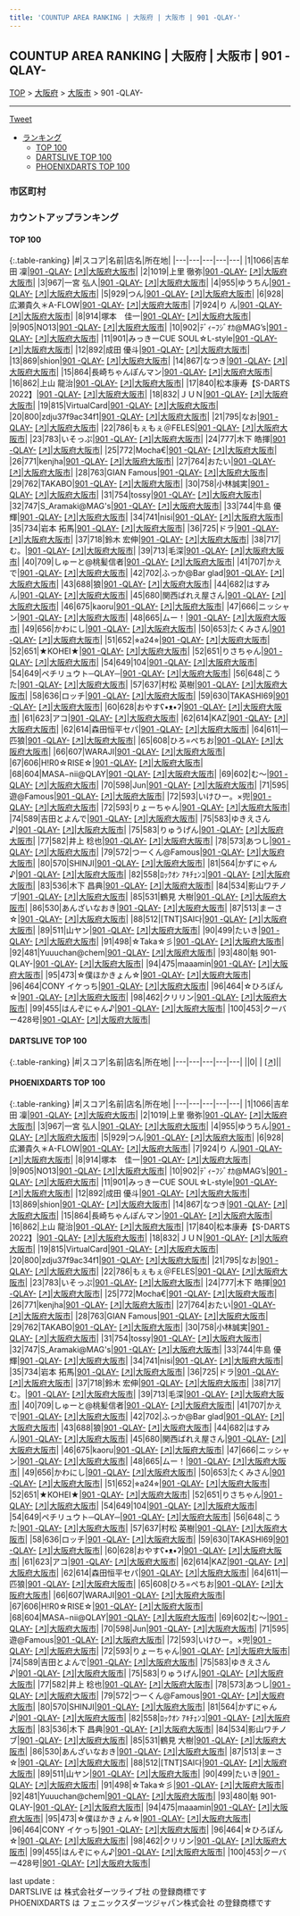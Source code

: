 ```yaml
---
title: 'COUNTUP AREA RANKING | 大阪府 | 大阪市 | 901 -QLAY-'
---
```

## COUNTUP AREA RANKING | 大阪府 | 大阪市 | 901 -QLAY-

[TOP](/darts/rank/) > [大阪府](/darts/rank/大阪府/) > [大阪市](/darts/rank/大阪府/大阪市/) > 901 -QLAY-

___

<a href="https://twitter.com/share?ref_src=twsrc%5Etfw" data-text="COUNTUP AREA RANKING | 大阪府大阪市901 -QLAY-" class="twitter-share-button" data-hashtags="DARTSLIVE,PHOENIXDARTS,darts,ダーツ" data-show-count="false">Tweet</a>

* [ランキング](#カウントアップランキング)
    * [TOP 100](#top-100)
    * [DARTSLIVE TOP 100](#dartslive-top-100)
    * [PHOENIXDARTS TOP 100](#phoenixdarts-top-100)

### 市区町村

<ul>

</ul>

### カウントアップランキング

#### TOP 100



{:.table-ranking}
|#|スコア|名前|店名|所在地|
|---|---|---|---|---|
|1|1066|<span class="rank-name-pd"><span class="pro-icon-pd"></span>吉牟田 凜</span>|<a href="/darts/rank/shops/86723.html">901 -QLAY-</a> <a href="https://vs.phoenixdarts.com/jp/shop/shopDetailInfo/s_86723?s_seq=86723">[↗]</a>|<a href="/darts/rank/大阪府/大阪市">大阪府大阪市</a>|
|2|1019|<span class="rank-name-pd"><span class="pro-icon-pd"></span>上里 徹弥</span>|<a href="/darts/rank/shops/86723.html">901 -QLAY-</a> <a href="https://vs.phoenixdarts.com/jp/shop/shopDetailInfo/s_86723?s_seq=86723">[↗]</a>|<a href="/darts/rank/大阪府/大阪市">大阪府大阪市</a>|
|3|967|<span class="rank-name-pd"><span class="pro-icon-pd"></span>一宮 弘人</span>|<a href="/darts/rank/shops/86723.html">901 -QLAY-</a> <a href="https://vs.phoenixdarts.com/jp/shop/shopDetailInfo/s_86723?s_seq=86723">[↗]</a>|<a href="/darts/rank/大阪府/大阪市">大阪府大阪市</a>|
|4|955|<span class="rank-name-pd">ゆうちん</span>|<a href="/darts/rank/shops/86723.html">901 -QLAY-</a> <a href="https://vs.phoenixdarts.com/jp/shop/shopDetailInfo/s_86723?s_seq=86723">[↗]</a>|<a href="/darts/rank/大阪府/大阪市">大阪府大阪市</a>|
|5|929|<span class="rank-name-pd">つん</span>|<a href="/darts/rank/shops/86723.html">901 -QLAY-</a> <a href="https://vs.phoenixdarts.com/jp/shop/shopDetailInfo/s_86723?s_seq=86723">[↗]</a>|<a href="/darts/rank/大阪府/大阪市">大阪府大阪市</a>|
|6|928|<span class="rank-name-pd">広瀬貴久＊A-FLOW</span>|<a href="/darts/rank/shops/86723.html">901 -QLAY-</a> <a href="https://vs.phoenixdarts.com/jp/shop/shopDetailInfo/s_86723?s_seq=86723">[↗]</a>|<a href="/darts/rank/大阪府/大阪市">大阪府大阪市</a>|
|7|924|<span class="rank-name-pd">り  ん</span>|<a href="/darts/rank/shops/86723.html">901 -QLAY-</a> <a href="https://vs.phoenixdarts.com/jp/shop/shopDetailInfo/s_86723?s_seq=86723">[↗]</a>|<a href="/darts/rank/大阪府/大阪市">大阪府大阪市</a>|
|8|914|<span class="rank-name-pd">塚本　佳一</span>|<a href="/darts/rank/shops/86723.html">901 -QLAY-</a> <a href="https://vs.phoenixdarts.com/jp/shop/shopDetailInfo/s_86723?s_seq=86723">[↗]</a>|<a href="/darts/rank/大阪府/大阪市">大阪府大阪市</a>|
|9|905|<span class="rank-name-pd">NO13</span>|<a href="/darts/rank/shops/86723.html">901 -QLAY-</a> <a href="https://vs.phoenixdarts.com/jp/shop/shopDetailInfo/s_86723?s_seq=86723">[↗]</a>|<a href="/darts/rank/大阪府/大阪市">大阪府大阪市</a>|
|10|902|<span class="rank-name-pd">ﾃﾞｨｰﾌｼﾞｵｶ@MAG’s</span>|<a href="/darts/rank/shops/86723.html">901 -QLAY-</a> <a href="https://vs.phoenixdarts.com/jp/shop/shopDetailInfo/s_86723?s_seq=86723">[↗]</a>|<a href="/darts/rank/大阪府/大阪市">大阪府大阪市</a>|
|11|901|<span class="rank-name-pd">みっきーCUE SOUL☆L-style</span>|<a href="/darts/rank/shops/86723.html">901 -QLAY-</a> <a href="https://vs.phoenixdarts.com/jp/shop/shopDetailInfo/s_86723?s_seq=86723">[↗]</a>|<a href="/darts/rank/大阪府/大阪市">大阪府大阪市</a>|
|12|892|<span class="rank-name-pd">成田 優斗</span>|<a href="/darts/rank/shops/86723.html">901 -QLAY-</a> <a href="https://vs.phoenixdarts.com/jp/shop/shopDetailInfo/s_86723?s_seq=86723">[↗]</a>|<a href="/darts/rank/大阪府/大阪市">大阪府大阪市</a>|
|13|869|<span class="rank-name-pd">shion</span>|<a href="/darts/rank/shops/86723.html">901 -QLAY-</a> <a href="https://vs.phoenixdarts.com/jp/shop/shopDetailInfo/s_86723?s_seq=86723">[↗]</a>|<a href="/darts/rank/大阪府/大阪市">大阪府大阪市</a>|
|14|867|<span class="rank-name-pd">なつき</span>|<a href="/darts/rank/shops/86723.html">901 -QLAY-</a> <a href="https://vs.phoenixdarts.com/jp/shop/shopDetailInfo/s_86723?s_seq=86723">[↗]</a>|<a href="/darts/rank/大阪府/大阪市">大阪府大阪市</a>|
|15|864|<span class="rank-name-pd">長崎ちゃんぽんマン</span>|<a href="/darts/rank/shops/86723.html">901 -QLAY-</a> <a href="https://vs.phoenixdarts.com/jp/shop/shopDetailInfo/s_86723?s_seq=86723">[↗]</a>|<a href="/darts/rank/大阪府/大阪市">大阪府大阪市</a>|
|16|862|<span class="rank-name-pd">上山 龍治</span>|<a href="/darts/rank/shops/86723.html">901 -QLAY-</a> <a href="https://vs.phoenixdarts.com/jp/shop/shopDetailInfo/s_86723?s_seq=86723">[↗]</a>|<a href="/darts/rank/大阪府/大阪市">大阪府大阪市</a>|
|17|840|<span class="rank-name-pd">松本康寿【S-DARTS 2022】</span>|<a href="/darts/rank/shops/86723.html">901 -QLAY-</a> <a href="https://vs.phoenixdarts.com/jp/shop/shopDetailInfo/s_86723?s_seq=86723">[↗]</a>|<a href="/darts/rank/大阪府/大阪市">大阪府大阪市</a>|
|18|832|<span class="rank-name-pd">ＪＵＮ</span>|<a href="/darts/rank/shops/86723.html">901 -QLAY-</a> <a href="https://vs.phoenixdarts.com/jp/shop/shopDetailInfo/s_86723?s_seq=86723">[↗]</a>|<a href="/darts/rank/大阪府/大阪市">大阪府大阪市</a>|
|19|815|<span class="rank-name-pd">VirtualCard</span>|<a href="/darts/rank/shops/86723.html">901 -QLAY-</a> <a href="https://vs.phoenixdarts.com/jp/shop/shopDetailInfo/s_86723?s_seq=86723">[↗]</a>|<a href="/darts/rank/大阪府/大阪市">大阪府大阪市</a>|
|20|800|<span class="rank-name-pd">zdju37f9ac34f1</span>|<a href="/darts/rank/shops/86723.html">901 -QLAY-</a> <a href="https://vs.phoenixdarts.com/jp/shop/shopDetailInfo/s_86723?s_seq=86723">[↗]</a>|<a href="/darts/rank/大阪府/大阪市">大阪府大阪市</a>|
|21|795|<span class="rank-name-pd">なお</span>|<a href="/darts/rank/shops/86723.html">901 -QLAY-</a> <a href="https://vs.phoenixdarts.com/jp/shop/shopDetailInfo/s_86723?s_seq=86723">[↗]</a>|<a href="/darts/rank/大阪府/大阪市">大阪府大阪市</a>|
|22|786|<span class="rank-name-pd">もぇもぇ＠FELES</span>|<a href="/darts/rank/shops/86723.html">901 -QLAY-</a> <a href="https://vs.phoenixdarts.com/jp/shop/shopDetailInfo/s_86723?s_seq=86723">[↗]</a>|<a href="/darts/rank/大阪府/大阪市">大阪府大阪市</a>|
|23|783|<span class="rank-name-pd">いそっぷ</span>|<a href="/darts/rank/shops/86723.html">901 -QLAY-</a> <a href="https://vs.phoenixdarts.com/jp/shop/shopDetailInfo/s_86723?s_seq=86723">[↗]</a>|<a href="/darts/rank/大阪府/大阪市">大阪府大阪市</a>|
|24|777|<span class="rank-name-pd"><span class="pro-icon-pd"></span>木下 皓揮</span>|<a href="/darts/rank/shops/86723.html">901 -QLAY-</a> <a href="https://vs.phoenixdarts.com/jp/shop/shopDetailInfo/s_86723?s_seq=86723">[↗]</a>|<a href="/darts/rank/大阪府/大阪市">大阪府大阪市</a>|
|25|772|<span class="rank-name-pd">Mocha€</span>|<a href="/darts/rank/shops/86723.html">901 -QLAY-</a> <a href="https://vs.phoenixdarts.com/jp/shop/shopDetailInfo/s_86723?s_seq=86723">[↗]</a>|<a href="/darts/rank/大阪府/大阪市">大阪府大阪市</a>|
|26|771|<span class="rank-name-pd">kenjha</span>|<a href="/darts/rank/shops/86723.html">901 -QLAY-</a> <a href="https://vs.phoenixdarts.com/jp/shop/shopDetailInfo/s_86723?s_seq=86723">[↗]</a>|<a href="/darts/rank/大阪府/大阪市">大阪府大阪市</a>|
|27|764|<span class="rank-name-pd">おたい</span>|<a href="/darts/rank/shops/86723.html">901 -QLAY-</a> <a href="https://vs.phoenixdarts.com/jp/shop/shopDetailInfo/s_86723?s_seq=86723">[↗]</a>|<a href="/darts/rank/大阪府/大阪市">大阪府大阪市</a>|
|28|763|<span class="rank-name-pd">GIAN Famous</span>|<a href="/darts/rank/shops/86723.html">901 -QLAY-</a> <a href="https://vs.phoenixdarts.com/jp/shop/shopDetailInfo/s_86723?s_seq=86723">[↗]</a>|<a href="/darts/rank/大阪府/大阪市">大阪府大阪市</a>|
|29|762|<span class="rank-name-pd">TAKABO</span>|<a href="/darts/rank/shops/86723.html">901 -QLAY-</a> <a href="https://vs.phoenixdarts.com/jp/shop/shopDetailInfo/s_86723?s_seq=86723">[↗]</a>|<a href="/darts/rank/大阪府/大阪市">大阪府大阪市</a>|
|30|758|<span class="rank-name-pd">小林誠実</span>|<a href="/darts/rank/shops/86723.html">901 -QLAY-</a> <a href="https://vs.phoenixdarts.com/jp/shop/shopDetailInfo/s_86723?s_seq=86723">[↗]</a>|<a href="/darts/rank/大阪府/大阪市">大阪府大阪市</a>|
|31|754|<span class="rank-name-pd">tossy</span>|<a href="/darts/rank/shops/86723.html">901 -QLAY-</a> <a href="https://vs.phoenixdarts.com/jp/shop/shopDetailInfo/s_86723?s_seq=86723">[↗]</a>|<a href="/darts/rank/大阪府/大阪市">大阪府大阪市</a>|
|32|747|<span class="rank-name-pd">S_Aramaki@MAG&#x27;s</span>|<a href="/darts/rank/shops/86723.html">901 -QLAY-</a> <a href="https://vs.phoenixdarts.com/jp/shop/shopDetailInfo/s_86723?s_seq=86723">[↗]</a>|<a href="/darts/rank/大阪府/大阪市">大阪府大阪市</a>|
|33|744|<span class="rank-name-pd"><span class="pro-icon-pd"></span>牛島 優輝</span>|<a href="/darts/rank/shops/86723.html">901 -QLAY-</a> <a href="https://vs.phoenixdarts.com/jp/shop/shopDetailInfo/s_86723?s_seq=86723">[↗]</a>|<a href="/darts/rank/大阪府/大阪市">大阪府大阪市</a>|
|34|741|<span class="rank-name-pd">nisi</span>|<a href="/darts/rank/shops/86723.html">901 -QLAY-</a> <a href="https://vs.phoenixdarts.com/jp/shop/shopDetailInfo/s_86723?s_seq=86723">[↗]</a>|<a href="/darts/rank/大阪府/大阪市">大阪府大阪市</a>|
|35|734|<span class="rank-name-pd"><span class="pro-icon-pd"></span>岩本 拓馬</span>|<a href="/darts/rank/shops/86723.html">901 -QLAY-</a> <a href="https://vs.phoenixdarts.com/jp/shop/shopDetailInfo/s_86723?s_seq=86723">[↗]</a>|<a href="/darts/rank/大阪府/大阪市">大阪府大阪市</a>|
|36|725|<span class="rank-name-pd">ドラ</span>|<a href="/darts/rank/shops/86723.html">901 -QLAY-</a> <a href="https://vs.phoenixdarts.com/jp/shop/shopDetailInfo/s_86723?s_seq=86723">[↗]</a>|<a href="/darts/rank/大阪府/大阪市">大阪府大阪市</a>|
|37|718|<span class="rank-name-pd"><span class="pro-icon-pd"></span>鈴木 宏伸</span>|<a href="/darts/rank/shops/86723.html">901 -QLAY-</a> <a href="https://vs.phoenixdarts.com/jp/shop/shopDetailInfo/s_86723?s_seq=86723">[↗]</a>|<a href="/darts/rank/大阪府/大阪市">大阪府大阪市</a>|
|38|717|<span class="rank-name-pd">む。</span>|<a href="/darts/rank/shops/86723.html">901 -QLAY-</a> <a href="https://vs.phoenixdarts.com/jp/shop/shopDetailInfo/s_86723?s_seq=86723">[↗]</a>|<a href="/darts/rank/大阪府/大阪市">大阪府大阪市</a>|
|39|713|<span class="rank-name-pd">毛深</span>|<a href="/darts/rank/shops/86723.html">901 -QLAY-</a> <a href="https://vs.phoenixdarts.com/jp/shop/shopDetailInfo/s_86723?s_seq=86723">[↗]</a>|<a href="/darts/rank/大阪府/大阪市">大阪府大阪市</a>|
|40|709|<span class="rank-name-pd">しゅーと@桃髪信者</span>|<a href="/darts/rank/shops/86723.html">901 -QLAY-</a> <a href="https://vs.phoenixdarts.com/jp/shop/shopDetailInfo/s_86723?s_seq=86723">[↗]</a>|<a href="/darts/rank/大阪府/大阪市">大阪府大阪市</a>|
|41|707|<span class="rank-name-pd">かえで</span>|<a href="/darts/rank/shops/86723.html">901 -QLAY-</a> <a href="https://vs.phoenixdarts.com/jp/shop/shopDetailInfo/s_86723?s_seq=86723">[↗]</a>|<a href="/darts/rank/大阪府/大阪市">大阪府大阪市</a>|
|42|702|<span class="rank-name-pd">ふっか@Bar glad</span>|<a href="/darts/rank/shops/86723.html">901 -QLAY-</a> <a href="https://vs.phoenixdarts.com/jp/shop/shopDetailInfo/s_86723?s_seq=86723">[↗]</a>|<a href="/darts/rank/大阪府/大阪市">大阪府大阪市</a>|
|43|688|<span class="rank-name-pd">狼</span>|<a href="/darts/rank/shops/86723.html">901 -QLAY-</a> <a href="https://vs.phoenixdarts.com/jp/shop/shopDetailInfo/s_86723?s_seq=86723">[↗]</a>|<a href="/darts/rank/大阪府/大阪市">大阪府大阪市</a>|
|44|682|<span class="rank-name-pd">はすみん</span>|<a href="/darts/rank/shops/86723.html">901 -QLAY-</a> <a href="https://vs.phoenixdarts.com/jp/shop/shopDetailInfo/s_86723?s_seq=86723">[↗]</a>|<a href="/darts/rank/大阪府/大阪市">大阪府大阪市</a>|
|45|680|<span class="rank-name-pd">関西ばれえ屋さん</span>|<a href="/darts/rank/shops/86723.html">901 -QLAY-</a> <a href="https://vs.phoenixdarts.com/jp/shop/shopDetailInfo/s_86723?s_seq=86723">[↗]</a>|<a href="/darts/rank/大阪府/大阪市">大阪府大阪市</a>|
|46|675|<span class="rank-name-pd">kaoru</span>|<a href="/darts/rank/shops/86723.html">901 -QLAY-</a> <a href="https://vs.phoenixdarts.com/jp/shop/shopDetailInfo/s_86723?s_seq=86723">[↗]</a>|<a href="/darts/rank/大阪府/大阪市">大阪府大阪市</a>|
|47|666|<span class="rank-name-pd">ニッシャン</span>|<a href="/darts/rank/shops/86723.html">901 -QLAY-</a> <a href="https://vs.phoenixdarts.com/jp/shop/shopDetailInfo/s_86723?s_seq=86723">[↗]</a>|<a href="/darts/rank/大阪府/大阪市">大阪府大阪市</a>|
|48|665|<span class="rank-name-pd">ムー！</span>|<a href="/darts/rank/shops/86723.html">901 -QLAY-</a> <a href="https://vs.phoenixdarts.com/jp/shop/shopDetailInfo/s_86723?s_seq=86723">[↗]</a>|<a href="/darts/rank/大阪府/大阪市">大阪府大阪市</a>|
|49|656|<span class="rank-name-pd">かわにし</span>|<a href="/darts/rank/shops/86723.html">901 -QLAY-</a> <a href="https://vs.phoenixdarts.com/jp/shop/shopDetailInfo/s_86723?s_seq=86723">[↗]</a>|<a href="/darts/rank/大阪府/大阪市">大阪府大阪市</a>|
|50|653|<span class="rank-name-pd">たくみさん</span>|<a href="/darts/rank/shops/86723.html">901 -QLAY-</a> <a href="https://vs.phoenixdarts.com/jp/shop/shopDetailInfo/s_86723?s_seq=86723">[↗]</a>|<a href="/darts/rank/大阪府/大阪市">大阪府大阪市</a>|
|51|652|<span class="rank-name-pd">⭐︎a24⭐︎</span>|<a href="/darts/rank/shops/86723.html">901 -QLAY-</a> <a href="https://vs.phoenixdarts.com/jp/shop/shopDetailInfo/s_86723?s_seq=86723">[↗]</a>|<a href="/darts/rank/大阪府/大阪市">大阪府大阪市</a>|
|52|651|<span class="rank-name-pd">★KOHEI★</span>|<a href="/darts/rank/shops/86723.html">901 -QLAY-</a> <a href="https://vs.phoenixdarts.com/jp/shop/shopDetailInfo/s_86723?s_seq=86723">[↗]</a>|<a href="/darts/rank/大阪府/大阪市">大阪府大阪市</a>|
|52|651|<span class="rank-name-pd">りさちゃん</span>|<a href="/darts/rank/shops/86723.html">901 -QLAY-</a> <a href="https://vs.phoenixdarts.com/jp/shop/shopDetailInfo/s_86723?s_seq=86723">[↗]</a>|<a href="/darts/rank/大阪府/大阪市">大阪府大阪市</a>|
|54|649|<span class="rank-name-pd">104</span>|<a href="/darts/rank/shops/86723.html">901 -QLAY-</a> <a href="https://vs.phoenixdarts.com/jp/shop/shopDetailInfo/s_86723?s_seq=86723">[↗]</a>|<a href="/darts/rank/大阪府/大阪市">大阪府大阪市</a>|
|54|649|<span class="rank-name-pd">ペチリュウト─QLAY─</span>|<a href="/darts/rank/shops/86723.html">901 -QLAY-</a> <a href="https://vs.phoenixdarts.com/jp/shop/shopDetailInfo/s_86723?s_seq=86723">[↗]</a>|<a href="/darts/rank/大阪府/大阪市">大阪府大阪市</a>|
|56|648|<span class="rank-name-pd">こうた</span>|<a href="/darts/rank/shops/86723.html">901 -QLAY-</a> <a href="https://vs.phoenixdarts.com/jp/shop/shopDetailInfo/s_86723?s_seq=86723">[↗]</a>|<a href="/darts/rank/大阪府/大阪市">大阪府大阪市</a>|
|57|637|<span class="rank-name-pd"><span class="pro-icon-pd"></span>村松 英樹</span>|<a href="/darts/rank/shops/86723.html">901 -QLAY-</a> <a href="https://vs.phoenixdarts.com/jp/shop/shopDetailInfo/s_86723?s_seq=86723">[↗]</a>|<a href="/darts/rank/大阪府/大阪市">大阪府大阪市</a>|
|58|636|<span class="rank-name-pd">ロッチ</span>|<a href="/darts/rank/shops/86723.html">901 -QLAY-</a> <a href="https://vs.phoenixdarts.com/jp/shop/shopDetailInfo/s_86723?s_seq=86723">[↗]</a>|<a href="/darts/rank/大阪府/大阪市">大阪府大阪市</a>|
|59|630|<span class="rank-name-pd">TAKASHI69</span>|<a href="/darts/rank/shops/86723.html">901 -QLAY-</a> <a href="https://vs.phoenixdarts.com/jp/shop/shopDetailInfo/s_86723?s_seq=86723">[↗]</a>|<a href="/darts/rank/大阪府/大阪市">大阪府大阪市</a>|
|60|628|<span class="rank-name-pd">おやすʕ•ᴥ•ʔ</span>|<a href="/darts/rank/shops/86723.html">901 -QLAY-</a> <a href="https://vs.phoenixdarts.com/jp/shop/shopDetailInfo/s_86723?s_seq=86723">[↗]</a>|<a href="/darts/rank/大阪府/大阪市">大阪府大阪市</a>|
|61|623|<span class="rank-name-pd">アコ</span>|<a href="/darts/rank/shops/86723.html">901 -QLAY-</a> <a href="https://vs.phoenixdarts.com/jp/shop/shopDetailInfo/s_86723?s_seq=86723">[↗]</a>|<a href="/darts/rank/大阪府/大阪市">大阪府大阪市</a>|
|62|614|<span class="rank-name-pd">KAZ</span>|<a href="/darts/rank/shops/86723.html">901 -QLAY-</a> <a href="https://vs.phoenixdarts.com/jp/shop/shopDetailInfo/s_86723?s_seq=86723">[↗]</a>|<a href="/darts/rank/大阪府/大阪市">大阪府大阪市</a>|
|62|614|<span class="rank-name-pd">森田恒平セパ</span>|<a href="/darts/rank/shops/86723.html">901 -QLAY-</a> <a href="https://vs.phoenixdarts.com/jp/shop/shopDetailInfo/s_86723?s_seq=86723">[↗]</a>|<a href="/darts/rank/大阪府/大阪市">大阪府大阪市</a>|
|64|611|<span class="rank-name-pd">一匹狼</span>|<a href="/darts/rank/shops/86723.html">901 -QLAY-</a> <a href="https://vs.phoenixdarts.com/jp/shop/shopDetailInfo/s_86723?s_seq=86723">[↗]</a>|<a href="/darts/rank/大阪府/大阪市">大阪府大阪市</a>|
|65|608|<span class="rank-name-pd">ひろ=ぺちお</span>|<a href="/darts/rank/shops/86723.html">901 -QLAY-</a> <a href="https://vs.phoenixdarts.com/jp/shop/shopDetailInfo/s_86723?s_seq=86723">[↗]</a>|<a href="/darts/rank/大阪府/大阪市">大阪府大阪市</a>|
|66|607|<span class="rank-name-pd">WARAJI</span>|<a href="/darts/rank/shops/86723.html">901 -QLAY-</a> <a href="https://vs.phoenixdarts.com/jp/shop/shopDetailInfo/s_86723?s_seq=86723">[↗]</a>|<a href="/darts/rank/大阪府/大阪市">大阪府大阪市</a>|
|67|606|<span class="rank-name-pd">H!R0☆RISE☆</span>|<a href="/darts/rank/shops/86723.html">901 -QLAY-</a> <a href="https://vs.phoenixdarts.com/jp/shop/shopDetailInfo/s_86723?s_seq=86723">[↗]</a>|<a href="/darts/rank/大阪府/大阪市">大阪府大阪市</a>|
|68|604|<span class="rank-name-pd">MASA−nii@QLAY</span>|<a href="/darts/rank/shops/86723.html">901 -QLAY-</a> <a href="https://vs.phoenixdarts.com/jp/shop/shopDetailInfo/s_86723?s_seq=86723">[↗]</a>|<a href="/darts/rank/大阪府/大阪市">大阪府大阪市</a>|
|69|602|<span class="rank-name-pd">む〜</span>|<a href="/darts/rank/shops/86723.html">901 -QLAY-</a> <a href="https://vs.phoenixdarts.com/jp/shop/shopDetailInfo/s_86723?s_seq=86723">[↗]</a>|<a href="/darts/rank/大阪府/大阪市">大阪府大阪市</a>|
|70|598|<span class="rank-name-pd">Jun</span>|<a href="/darts/rank/shops/86723.html">901 -QLAY-</a> <a href="https://vs.phoenixdarts.com/jp/shop/shopDetailInfo/s_86723?s_seq=86723">[↗]</a>|<a href="/darts/rank/大阪府/大阪市">大阪府大阪市</a>|
|71|595|<span class="rank-name-pd">遊@Famous</span>|<a href="/darts/rank/shops/86723.html">901 -QLAY-</a> <a href="https://vs.phoenixdarts.com/jp/shop/shopDetailInfo/s_86723?s_seq=86723">[↗]</a>|<a href="/darts/rank/大阪府/大阪市">大阪府大阪市</a>|
|72|593|<span class="rank-name-pd">いけひー。×兜</span>|<a href="/darts/rank/shops/86723.html">901 -QLAY-</a> <a href="https://vs.phoenixdarts.com/jp/shop/shopDetailInfo/s_86723?s_seq=86723">[↗]</a>|<a href="/darts/rank/大阪府/大阪市">大阪府大阪市</a>|
|72|593|<span class="rank-name-pd">りょーちゃん</span>|<a href="/darts/rank/shops/86723.html">901 -QLAY-</a> <a href="https://vs.phoenixdarts.com/jp/shop/shopDetailInfo/s_86723?s_seq=86723">[↗]</a>|<a href="/darts/rank/大阪府/大阪市">大阪府大阪市</a>|
|74|589|<span class="rank-name-pd">吉田とよんで</span>|<a href="/darts/rank/shops/86723.html">901 -QLAY-</a> <a href="https://vs.phoenixdarts.com/jp/shop/shopDetailInfo/s_86723?s_seq=86723">[↗]</a>|<a href="/darts/rank/大阪府/大阪市">大阪府大阪市</a>|
|75|583|<span class="rank-name-pd">ゆきえさん♪</span>|<a href="/darts/rank/shops/86723.html">901 -QLAY-</a> <a href="https://vs.phoenixdarts.com/jp/shop/shopDetailInfo/s_86723?s_seq=86723">[↗]</a>|<a href="/darts/rank/大阪府/大阪市">大阪府大阪市</a>|
|75|583|<span class="rank-name-pd">りゅうげん</span>|<a href="/darts/rank/shops/86723.html">901 -QLAY-</a> <a href="https://vs.phoenixdarts.com/jp/shop/shopDetailInfo/s_86723?s_seq=86723">[↗]</a>|<a href="/darts/rank/大阪府/大阪市">大阪府大阪市</a>|
|77|582|<span class="rank-name-pd">井上 稔也</span>|<a href="/darts/rank/shops/86723.html">901 -QLAY-</a> <a href="https://vs.phoenixdarts.com/jp/shop/shopDetailInfo/s_86723?s_seq=86723">[↗]</a>|<a href="/darts/rank/大阪府/大阪市">大阪府大阪市</a>|
|78|573|<span class="rank-name-pd">あつし</span>|<a href="/darts/rank/shops/86723.html">901 -QLAY-</a> <a href="https://vs.phoenixdarts.com/jp/shop/shopDetailInfo/s_86723?s_seq=86723">[↗]</a>|<a href="/darts/rank/大阪府/大阪市">大阪府大阪市</a>|
|79|572|<span class="rank-name-pd">つーくん@Famous</span>|<a href="/darts/rank/shops/86723.html">901 -QLAY-</a> <a href="https://vs.phoenixdarts.com/jp/shop/shopDetailInfo/s_86723?s_seq=86723">[↗]</a>|<a href="/darts/rank/大阪府/大阪市">大阪府大阪市</a>|
|80|570|<span class="rank-name-pd">SHINJI</span>|<a href="/darts/rank/shops/86723.html">901 -QLAY-</a> <a href="https://vs.phoenixdarts.com/jp/shop/shopDetailInfo/s_86723?s_seq=86723">[↗]</a>|<a href="/darts/rank/大阪府/大阪市">大阪府大阪市</a>|
|81|564|<span class="rank-name-pd">かずにゃん♪</span>|<a href="/darts/rank/shops/86723.html">901 -QLAY-</a> <a href="https://vs.phoenixdarts.com/jp/shop/shopDetailInfo/s_86723?s_seq=86723">[↗]</a>|<a href="/darts/rank/大阪府/大阪市">大阪府大阪市</a>|
|82|558|<span class="rank-name-pd">ﾛｯｸｵﾝ ｱｷﾁｪﾝｺ</span>|<a href="/darts/rank/shops/86723.html">901 -QLAY-</a> <a href="https://vs.phoenixdarts.com/jp/shop/shopDetailInfo/s_86723?s_seq=86723">[↗]</a>|<a href="/darts/rank/大阪府/大阪市">大阪府大阪市</a>|
|83|536|<span class="rank-name-pd">木下 昌典</span>|<a href="/darts/rank/shops/86723.html">901 -QLAY-</a> <a href="https://vs.phoenixdarts.com/jp/shop/shopDetailInfo/s_86723?s_seq=86723">[↗]</a>|<a href="/darts/rank/大阪府/大阪市">大阪府大阪市</a>|
|84|534|<span class="rank-name-pd">影山ワチノブ</span>|<a href="/darts/rank/shops/86723.html">901 -QLAY-</a> <a href="https://vs.phoenixdarts.com/jp/shop/shopDetailInfo/s_86723?s_seq=86723">[↗]</a>|<a href="/darts/rank/大阪府/大阪市">大阪府大阪市</a>|
|85|531|<span class="rank-name-pd"><span class="pro-icon-pd"></span>鶴見 大樹</span>|<a href="/darts/rank/shops/86723.html">901 -QLAY-</a> <a href="https://vs.phoenixdarts.com/jp/shop/shopDetailInfo/s_86723?s_seq=86723">[↗]</a>|<a href="/darts/rank/大阪府/大阪市">大阪府大阪市</a>|
|86|530|<span class="rank-name-pd">あんざいなおき</span>|<a href="/darts/rank/shops/86723.html">901 -QLAY-</a> <a href="https://vs.phoenixdarts.com/jp/shop/shopDetailInfo/s_86723?s_seq=86723">[↗]</a>|<a href="/darts/rank/大阪府/大阪市">大阪府大阪市</a>|
|87|513|<span class="rank-name-pd">まーさ☆</span>|<a href="/darts/rank/shops/86723.html">901 -QLAY-</a> <a href="https://vs.phoenixdarts.com/jp/shop/shopDetailInfo/s_86723?s_seq=86723">[↗]</a>|<a href="/darts/rank/大阪府/大阪市">大阪府大阪市</a>|
|88|512|<span class="rank-name-pd">[TNT]SAI다</span>|<a href="/darts/rank/shops/86723.html">901 -QLAY-</a> <a href="https://vs.phoenixdarts.com/jp/shop/shopDetailInfo/s_86723?s_seq=86723">[↗]</a>|<a href="/darts/rank/大阪府/大阪市">大阪府大阪市</a>|
|89|511|<span class="rank-name-pd">山ヤン</span>|<a href="/darts/rank/shops/86723.html">901 -QLAY-</a> <a href="https://vs.phoenixdarts.com/jp/shop/shopDetailInfo/s_86723?s_seq=86723">[↗]</a>|<a href="/darts/rank/大阪府/大阪市">大阪府大阪市</a>|
|90|499|<span class="rank-name-pd">たいき</span>|<a href="/darts/rank/shops/86723.html">901 -QLAY-</a> <a href="https://vs.phoenixdarts.com/jp/shop/shopDetailInfo/s_86723?s_seq=86723">[↗]</a>|<a href="/darts/rank/大阪府/大阪市">大阪府大阪市</a>|
|91|498|<span class="rank-name-pd">☆Taka☆彡</span>|<a href="/darts/rank/shops/86723.html">901 -QLAY-</a> <a href="https://vs.phoenixdarts.com/jp/shop/shopDetailInfo/s_86723?s_seq=86723">[↗]</a>|<a href="/darts/rank/大阪府/大阪市">大阪府大阪市</a>|
|92|481|<span class="rank-name-pd">Yuuuchan@chem</span>|<a href="/darts/rank/shops/86723.html">901 -QLAY-</a> <a href="https://vs.phoenixdarts.com/jp/shop/shopDetailInfo/s_86723?s_seq=86723">[↗]</a>|<a href="/darts/rank/大阪府/大阪市">大阪府大阪市</a>|
|93|480|<span class="rank-name-pd">魁 901-QLAY-</span>|<a href="/darts/rank/shops/86723.html">901 -QLAY-</a> <a href="https://vs.phoenixdarts.com/jp/shop/shopDetailInfo/s_86723?s_seq=86723">[↗]</a>|<a href="/darts/rank/大阪府/大阪市">大阪府大阪市</a>|
|94|475|<span class="rank-name-pd">maaamin</span>|<a href="/darts/rank/shops/86723.html">901 -QLAY-</a> <a href="https://vs.phoenixdarts.com/jp/shop/shopDetailInfo/s_86723?s_seq=86723">[↗]</a>|<a href="/darts/rank/大阪府/大阪市">大阪府大阪市</a>|
|95|473|<span class="rank-name-pd">☆僕ほかきょん☆</span>|<a href="/darts/rank/shops/86723.html">901 -QLAY-</a> <a href="https://vs.phoenixdarts.com/jp/shop/shopDetailInfo/s_86723?s_seq=86723">[↗]</a>|<a href="/darts/rank/大阪府/大阪市">大阪府大阪市</a>|
|96|464|<span class="rank-name-pd">CONY イケっち</span>|<a href="/darts/rank/shops/86723.html">901 -QLAY-</a> <a href="https://vs.phoenixdarts.com/jp/shop/shopDetailInfo/s_86723?s_seq=86723">[↗]</a>|<a href="/darts/rank/大阪府/大阪市">大阪府大阪市</a>|
|96|464|<span class="rank-name-pd">☆ひろぽん☆</span>|<a href="/darts/rank/shops/86723.html">901 -QLAY-</a> <a href="https://vs.phoenixdarts.com/jp/shop/shopDetailInfo/s_86723?s_seq=86723">[↗]</a>|<a href="/darts/rank/大阪府/大阪市">大阪府大阪市</a>|
|98|462|<span class="rank-name-pd">クリリン</span>|<a href="/darts/rank/shops/86723.html">901 -QLAY-</a> <a href="https://vs.phoenixdarts.com/jp/shop/shopDetailInfo/s_86723?s_seq=86723">[↗]</a>|<a href="/darts/rank/大阪府/大阪市">大阪府大阪市</a>|
|99|455|<span class="rank-name-pd">はんぞにゃん♪</span>|<a href="/darts/rank/shops/86723.html">901 -QLAY-</a> <a href="https://vs.phoenixdarts.com/jp/shop/shopDetailInfo/s_86723?s_seq=86723">[↗]</a>|<a href="/darts/rank/大阪府/大阪市">大阪府大阪市</a>|
|100|453|<span class="rank-name-pd">クーバー428号</span>|<a href="/darts/rank/shops/86723.html">901 -QLAY-</a> <a href="https://vs.phoenixdarts.com/jp/shop/shopDetailInfo/s_86723?s_seq=86723">[↗]</a>|<a href="/darts/rank/大阪府/大阪市">大阪府大阪市</a>|


#### DARTSLIVE TOP 100



{:.table-ranking}
|#|スコア|名前|店名|所在地|
|---|---|---|---|---|
||0|<span class="rank-name-dl"> </span>|<a href="/darts/rank/shops/.html"></a> <a href="">[↗]</a>|<a href="/darts/rank//"></a>|


#### PHOENIXDARTS TOP 100



{:.table-ranking}
|#|スコア|名前|店名|所在地|
|---|---|---|---|---|
|1|1066|<span class="rank-name-pd"><span class="pro-icon-pd"></span>吉牟田 凜</span>|<a href="/darts/rank/shops/86723.html">901 -QLAY-</a> <a href="https://vs.phoenixdarts.com/jp/shop/shopDetailInfo/s_86723?s_seq=86723">[↗]</a>|<a href="/darts/rank/大阪府/大阪市">大阪府大阪市</a>|
|2|1019|<span class="rank-name-pd"><span class="pro-icon-pd"></span>上里 徹弥</span>|<a href="/darts/rank/shops/86723.html">901 -QLAY-</a> <a href="https://vs.phoenixdarts.com/jp/shop/shopDetailInfo/s_86723?s_seq=86723">[↗]</a>|<a href="/darts/rank/大阪府/大阪市">大阪府大阪市</a>|
|3|967|<span class="rank-name-pd"><span class="pro-icon-pd"></span>一宮 弘人</span>|<a href="/darts/rank/shops/86723.html">901 -QLAY-</a> <a href="https://vs.phoenixdarts.com/jp/shop/shopDetailInfo/s_86723?s_seq=86723">[↗]</a>|<a href="/darts/rank/大阪府/大阪市">大阪府大阪市</a>|
|4|955|<span class="rank-name-pd">ゆうちん</span>|<a href="/darts/rank/shops/86723.html">901 -QLAY-</a> <a href="https://vs.phoenixdarts.com/jp/shop/shopDetailInfo/s_86723?s_seq=86723">[↗]</a>|<a href="/darts/rank/大阪府/大阪市">大阪府大阪市</a>|
|5|929|<span class="rank-name-pd">つん</span>|<a href="/darts/rank/shops/86723.html">901 -QLAY-</a> <a href="https://vs.phoenixdarts.com/jp/shop/shopDetailInfo/s_86723?s_seq=86723">[↗]</a>|<a href="/darts/rank/大阪府/大阪市">大阪府大阪市</a>|
|6|928|<span class="rank-name-pd">広瀬貴久＊A-FLOW</span>|<a href="/darts/rank/shops/86723.html">901 -QLAY-</a> <a href="https://vs.phoenixdarts.com/jp/shop/shopDetailInfo/s_86723?s_seq=86723">[↗]</a>|<a href="/darts/rank/大阪府/大阪市">大阪府大阪市</a>|
|7|924|<span class="rank-name-pd">り  ん</span>|<a href="/darts/rank/shops/86723.html">901 -QLAY-</a> <a href="https://vs.phoenixdarts.com/jp/shop/shopDetailInfo/s_86723?s_seq=86723">[↗]</a>|<a href="/darts/rank/大阪府/大阪市">大阪府大阪市</a>|
|8|914|<span class="rank-name-pd">塚本　佳一</span>|<a href="/darts/rank/shops/86723.html">901 -QLAY-</a> <a href="https://vs.phoenixdarts.com/jp/shop/shopDetailInfo/s_86723?s_seq=86723">[↗]</a>|<a href="/darts/rank/大阪府/大阪市">大阪府大阪市</a>|
|9|905|<span class="rank-name-pd">NO13</span>|<a href="/darts/rank/shops/86723.html">901 -QLAY-</a> <a href="https://vs.phoenixdarts.com/jp/shop/shopDetailInfo/s_86723?s_seq=86723">[↗]</a>|<a href="/darts/rank/大阪府/大阪市">大阪府大阪市</a>|
|10|902|<span class="rank-name-pd">ﾃﾞｨｰﾌｼﾞｵｶ@MAG’s</span>|<a href="/darts/rank/shops/86723.html">901 -QLAY-</a> <a href="https://vs.phoenixdarts.com/jp/shop/shopDetailInfo/s_86723?s_seq=86723">[↗]</a>|<a href="/darts/rank/大阪府/大阪市">大阪府大阪市</a>|
|11|901|<span class="rank-name-pd">みっきーCUE SOUL☆L-style</span>|<a href="/darts/rank/shops/86723.html">901 -QLAY-</a> <a href="https://vs.phoenixdarts.com/jp/shop/shopDetailInfo/s_86723?s_seq=86723">[↗]</a>|<a href="/darts/rank/大阪府/大阪市">大阪府大阪市</a>|
|12|892|<span class="rank-name-pd">成田 優斗</span>|<a href="/darts/rank/shops/86723.html">901 -QLAY-</a> <a href="https://vs.phoenixdarts.com/jp/shop/shopDetailInfo/s_86723?s_seq=86723">[↗]</a>|<a href="/darts/rank/大阪府/大阪市">大阪府大阪市</a>|
|13|869|<span class="rank-name-pd">shion</span>|<a href="/darts/rank/shops/86723.html">901 -QLAY-</a> <a href="https://vs.phoenixdarts.com/jp/shop/shopDetailInfo/s_86723?s_seq=86723">[↗]</a>|<a href="/darts/rank/大阪府/大阪市">大阪府大阪市</a>|
|14|867|<span class="rank-name-pd">なつき</span>|<a href="/darts/rank/shops/86723.html">901 -QLAY-</a> <a href="https://vs.phoenixdarts.com/jp/shop/shopDetailInfo/s_86723?s_seq=86723">[↗]</a>|<a href="/darts/rank/大阪府/大阪市">大阪府大阪市</a>|
|15|864|<span class="rank-name-pd">長崎ちゃんぽんマン</span>|<a href="/darts/rank/shops/86723.html">901 -QLAY-</a> <a href="https://vs.phoenixdarts.com/jp/shop/shopDetailInfo/s_86723?s_seq=86723">[↗]</a>|<a href="/darts/rank/大阪府/大阪市">大阪府大阪市</a>|
|16|862|<span class="rank-name-pd">上山 龍治</span>|<a href="/darts/rank/shops/86723.html">901 -QLAY-</a> <a href="https://vs.phoenixdarts.com/jp/shop/shopDetailInfo/s_86723?s_seq=86723">[↗]</a>|<a href="/darts/rank/大阪府/大阪市">大阪府大阪市</a>|
|17|840|<span class="rank-name-pd">松本康寿【S-DARTS 2022】</span>|<a href="/darts/rank/shops/86723.html">901 -QLAY-</a> <a href="https://vs.phoenixdarts.com/jp/shop/shopDetailInfo/s_86723?s_seq=86723">[↗]</a>|<a href="/darts/rank/大阪府/大阪市">大阪府大阪市</a>|
|18|832|<span class="rank-name-pd">ＪＵＮ</span>|<a href="/darts/rank/shops/86723.html">901 -QLAY-</a> <a href="https://vs.phoenixdarts.com/jp/shop/shopDetailInfo/s_86723?s_seq=86723">[↗]</a>|<a href="/darts/rank/大阪府/大阪市">大阪府大阪市</a>|
|19|815|<span class="rank-name-pd">VirtualCard</span>|<a href="/darts/rank/shops/86723.html">901 -QLAY-</a> <a href="https://vs.phoenixdarts.com/jp/shop/shopDetailInfo/s_86723?s_seq=86723">[↗]</a>|<a href="/darts/rank/大阪府/大阪市">大阪府大阪市</a>|
|20|800|<span class="rank-name-pd">zdju37f9ac34f1</span>|<a href="/darts/rank/shops/86723.html">901 -QLAY-</a> <a href="https://vs.phoenixdarts.com/jp/shop/shopDetailInfo/s_86723?s_seq=86723">[↗]</a>|<a href="/darts/rank/大阪府/大阪市">大阪府大阪市</a>|
|21|795|<span class="rank-name-pd">なお</span>|<a href="/darts/rank/shops/86723.html">901 -QLAY-</a> <a href="https://vs.phoenixdarts.com/jp/shop/shopDetailInfo/s_86723?s_seq=86723">[↗]</a>|<a href="/darts/rank/大阪府/大阪市">大阪府大阪市</a>|
|22|786|<span class="rank-name-pd">もぇもぇ＠FELES</span>|<a href="/darts/rank/shops/86723.html">901 -QLAY-</a> <a href="https://vs.phoenixdarts.com/jp/shop/shopDetailInfo/s_86723?s_seq=86723">[↗]</a>|<a href="/darts/rank/大阪府/大阪市">大阪府大阪市</a>|
|23|783|<span class="rank-name-pd">いそっぷ</span>|<a href="/darts/rank/shops/86723.html">901 -QLAY-</a> <a href="https://vs.phoenixdarts.com/jp/shop/shopDetailInfo/s_86723?s_seq=86723">[↗]</a>|<a href="/darts/rank/大阪府/大阪市">大阪府大阪市</a>|
|24|777|<span class="rank-name-pd"><span class="pro-icon-pd"></span>木下 皓揮</span>|<a href="/darts/rank/shops/86723.html">901 -QLAY-</a> <a href="https://vs.phoenixdarts.com/jp/shop/shopDetailInfo/s_86723?s_seq=86723">[↗]</a>|<a href="/darts/rank/大阪府/大阪市">大阪府大阪市</a>|
|25|772|<span class="rank-name-pd">Mocha€</span>|<a href="/darts/rank/shops/86723.html">901 -QLAY-</a> <a href="https://vs.phoenixdarts.com/jp/shop/shopDetailInfo/s_86723?s_seq=86723">[↗]</a>|<a href="/darts/rank/大阪府/大阪市">大阪府大阪市</a>|
|26|771|<span class="rank-name-pd">kenjha</span>|<a href="/darts/rank/shops/86723.html">901 -QLAY-</a> <a href="https://vs.phoenixdarts.com/jp/shop/shopDetailInfo/s_86723?s_seq=86723">[↗]</a>|<a href="/darts/rank/大阪府/大阪市">大阪府大阪市</a>|
|27|764|<span class="rank-name-pd">おたい</span>|<a href="/darts/rank/shops/86723.html">901 -QLAY-</a> <a href="https://vs.phoenixdarts.com/jp/shop/shopDetailInfo/s_86723?s_seq=86723">[↗]</a>|<a href="/darts/rank/大阪府/大阪市">大阪府大阪市</a>|
|28|763|<span class="rank-name-pd">GIAN Famous</span>|<a href="/darts/rank/shops/86723.html">901 -QLAY-</a> <a href="https://vs.phoenixdarts.com/jp/shop/shopDetailInfo/s_86723?s_seq=86723">[↗]</a>|<a href="/darts/rank/大阪府/大阪市">大阪府大阪市</a>|
|29|762|<span class="rank-name-pd">TAKABO</span>|<a href="/darts/rank/shops/86723.html">901 -QLAY-</a> <a href="https://vs.phoenixdarts.com/jp/shop/shopDetailInfo/s_86723?s_seq=86723">[↗]</a>|<a href="/darts/rank/大阪府/大阪市">大阪府大阪市</a>|
|30|758|<span class="rank-name-pd">小林誠実</span>|<a href="/darts/rank/shops/86723.html">901 -QLAY-</a> <a href="https://vs.phoenixdarts.com/jp/shop/shopDetailInfo/s_86723?s_seq=86723">[↗]</a>|<a href="/darts/rank/大阪府/大阪市">大阪府大阪市</a>|
|31|754|<span class="rank-name-pd">tossy</span>|<a href="/darts/rank/shops/86723.html">901 -QLAY-</a> <a href="https://vs.phoenixdarts.com/jp/shop/shopDetailInfo/s_86723?s_seq=86723">[↗]</a>|<a href="/darts/rank/大阪府/大阪市">大阪府大阪市</a>|
|32|747|<span class="rank-name-pd">S_Aramaki@MAG&#x27;s</span>|<a href="/darts/rank/shops/86723.html">901 -QLAY-</a> <a href="https://vs.phoenixdarts.com/jp/shop/shopDetailInfo/s_86723?s_seq=86723">[↗]</a>|<a href="/darts/rank/大阪府/大阪市">大阪府大阪市</a>|
|33|744|<span class="rank-name-pd"><span class="pro-icon-pd"></span>牛島 優輝</span>|<a href="/darts/rank/shops/86723.html">901 -QLAY-</a> <a href="https://vs.phoenixdarts.com/jp/shop/shopDetailInfo/s_86723?s_seq=86723">[↗]</a>|<a href="/darts/rank/大阪府/大阪市">大阪府大阪市</a>|
|34|741|<span class="rank-name-pd">nisi</span>|<a href="/darts/rank/shops/86723.html">901 -QLAY-</a> <a href="https://vs.phoenixdarts.com/jp/shop/shopDetailInfo/s_86723?s_seq=86723">[↗]</a>|<a href="/darts/rank/大阪府/大阪市">大阪府大阪市</a>|
|35|734|<span class="rank-name-pd"><span class="pro-icon-pd"></span>岩本 拓馬</span>|<a href="/darts/rank/shops/86723.html">901 -QLAY-</a> <a href="https://vs.phoenixdarts.com/jp/shop/shopDetailInfo/s_86723?s_seq=86723">[↗]</a>|<a href="/darts/rank/大阪府/大阪市">大阪府大阪市</a>|
|36|725|<span class="rank-name-pd">ドラ</span>|<a href="/darts/rank/shops/86723.html">901 -QLAY-</a> <a href="https://vs.phoenixdarts.com/jp/shop/shopDetailInfo/s_86723?s_seq=86723">[↗]</a>|<a href="/darts/rank/大阪府/大阪市">大阪府大阪市</a>|
|37|718|<span class="rank-name-pd"><span class="pro-icon-pd"></span>鈴木 宏伸</span>|<a href="/darts/rank/shops/86723.html">901 -QLAY-</a> <a href="https://vs.phoenixdarts.com/jp/shop/shopDetailInfo/s_86723?s_seq=86723">[↗]</a>|<a href="/darts/rank/大阪府/大阪市">大阪府大阪市</a>|
|38|717|<span class="rank-name-pd">む。</span>|<a href="/darts/rank/shops/86723.html">901 -QLAY-</a> <a href="https://vs.phoenixdarts.com/jp/shop/shopDetailInfo/s_86723?s_seq=86723">[↗]</a>|<a href="/darts/rank/大阪府/大阪市">大阪府大阪市</a>|
|39|713|<span class="rank-name-pd">毛深</span>|<a href="/darts/rank/shops/86723.html">901 -QLAY-</a> <a href="https://vs.phoenixdarts.com/jp/shop/shopDetailInfo/s_86723?s_seq=86723">[↗]</a>|<a href="/darts/rank/大阪府/大阪市">大阪府大阪市</a>|
|40|709|<span class="rank-name-pd">しゅーと@桃髪信者</span>|<a href="/darts/rank/shops/86723.html">901 -QLAY-</a> <a href="https://vs.phoenixdarts.com/jp/shop/shopDetailInfo/s_86723?s_seq=86723">[↗]</a>|<a href="/darts/rank/大阪府/大阪市">大阪府大阪市</a>|
|41|707|<span class="rank-name-pd">かえで</span>|<a href="/darts/rank/shops/86723.html">901 -QLAY-</a> <a href="https://vs.phoenixdarts.com/jp/shop/shopDetailInfo/s_86723?s_seq=86723">[↗]</a>|<a href="/darts/rank/大阪府/大阪市">大阪府大阪市</a>|
|42|702|<span class="rank-name-pd">ふっか@Bar glad</span>|<a href="/darts/rank/shops/86723.html">901 -QLAY-</a> <a href="https://vs.phoenixdarts.com/jp/shop/shopDetailInfo/s_86723?s_seq=86723">[↗]</a>|<a href="/darts/rank/大阪府/大阪市">大阪府大阪市</a>|
|43|688|<span class="rank-name-pd">狼</span>|<a href="/darts/rank/shops/86723.html">901 -QLAY-</a> <a href="https://vs.phoenixdarts.com/jp/shop/shopDetailInfo/s_86723?s_seq=86723">[↗]</a>|<a href="/darts/rank/大阪府/大阪市">大阪府大阪市</a>|
|44|682|<span class="rank-name-pd">はすみん</span>|<a href="/darts/rank/shops/86723.html">901 -QLAY-</a> <a href="https://vs.phoenixdarts.com/jp/shop/shopDetailInfo/s_86723?s_seq=86723">[↗]</a>|<a href="/darts/rank/大阪府/大阪市">大阪府大阪市</a>|
|45|680|<span class="rank-name-pd">関西ばれえ屋さん</span>|<a href="/darts/rank/shops/86723.html">901 -QLAY-</a> <a href="https://vs.phoenixdarts.com/jp/shop/shopDetailInfo/s_86723?s_seq=86723">[↗]</a>|<a href="/darts/rank/大阪府/大阪市">大阪府大阪市</a>|
|46|675|<span class="rank-name-pd">kaoru</span>|<a href="/darts/rank/shops/86723.html">901 -QLAY-</a> <a href="https://vs.phoenixdarts.com/jp/shop/shopDetailInfo/s_86723?s_seq=86723">[↗]</a>|<a href="/darts/rank/大阪府/大阪市">大阪府大阪市</a>|
|47|666|<span class="rank-name-pd">ニッシャン</span>|<a href="/darts/rank/shops/86723.html">901 -QLAY-</a> <a href="https://vs.phoenixdarts.com/jp/shop/shopDetailInfo/s_86723?s_seq=86723">[↗]</a>|<a href="/darts/rank/大阪府/大阪市">大阪府大阪市</a>|
|48|665|<span class="rank-name-pd">ムー！</span>|<a href="/darts/rank/shops/86723.html">901 -QLAY-</a> <a href="https://vs.phoenixdarts.com/jp/shop/shopDetailInfo/s_86723?s_seq=86723">[↗]</a>|<a href="/darts/rank/大阪府/大阪市">大阪府大阪市</a>|
|49|656|<span class="rank-name-pd">かわにし</span>|<a href="/darts/rank/shops/86723.html">901 -QLAY-</a> <a href="https://vs.phoenixdarts.com/jp/shop/shopDetailInfo/s_86723?s_seq=86723">[↗]</a>|<a href="/darts/rank/大阪府/大阪市">大阪府大阪市</a>|
|50|653|<span class="rank-name-pd">たくみさん</span>|<a href="/darts/rank/shops/86723.html">901 -QLAY-</a> <a href="https://vs.phoenixdarts.com/jp/shop/shopDetailInfo/s_86723?s_seq=86723">[↗]</a>|<a href="/darts/rank/大阪府/大阪市">大阪府大阪市</a>|
|51|652|<span class="rank-name-pd">⭐︎a24⭐︎</span>|<a href="/darts/rank/shops/86723.html">901 -QLAY-</a> <a href="https://vs.phoenixdarts.com/jp/shop/shopDetailInfo/s_86723?s_seq=86723">[↗]</a>|<a href="/darts/rank/大阪府/大阪市">大阪府大阪市</a>|
|52|651|<span class="rank-name-pd">★KOHEI★</span>|<a href="/darts/rank/shops/86723.html">901 -QLAY-</a> <a href="https://vs.phoenixdarts.com/jp/shop/shopDetailInfo/s_86723?s_seq=86723">[↗]</a>|<a href="/darts/rank/大阪府/大阪市">大阪府大阪市</a>|
|52|651|<span class="rank-name-pd">りさちゃん</span>|<a href="/darts/rank/shops/86723.html">901 -QLAY-</a> <a href="https://vs.phoenixdarts.com/jp/shop/shopDetailInfo/s_86723?s_seq=86723">[↗]</a>|<a href="/darts/rank/大阪府/大阪市">大阪府大阪市</a>|
|54|649|<span class="rank-name-pd">104</span>|<a href="/darts/rank/shops/86723.html">901 -QLAY-</a> <a href="https://vs.phoenixdarts.com/jp/shop/shopDetailInfo/s_86723?s_seq=86723">[↗]</a>|<a href="/darts/rank/大阪府/大阪市">大阪府大阪市</a>|
|54|649|<span class="rank-name-pd">ペチリュウト─QLAY─</span>|<a href="/darts/rank/shops/86723.html">901 -QLAY-</a> <a href="https://vs.phoenixdarts.com/jp/shop/shopDetailInfo/s_86723?s_seq=86723">[↗]</a>|<a href="/darts/rank/大阪府/大阪市">大阪府大阪市</a>|
|56|648|<span class="rank-name-pd">こうた</span>|<a href="/darts/rank/shops/86723.html">901 -QLAY-</a> <a href="https://vs.phoenixdarts.com/jp/shop/shopDetailInfo/s_86723?s_seq=86723">[↗]</a>|<a href="/darts/rank/大阪府/大阪市">大阪府大阪市</a>|
|57|637|<span class="rank-name-pd"><span class="pro-icon-pd"></span>村松 英樹</span>|<a href="/darts/rank/shops/86723.html">901 -QLAY-</a> <a href="https://vs.phoenixdarts.com/jp/shop/shopDetailInfo/s_86723?s_seq=86723">[↗]</a>|<a href="/darts/rank/大阪府/大阪市">大阪府大阪市</a>|
|58|636|<span class="rank-name-pd">ロッチ</span>|<a href="/darts/rank/shops/86723.html">901 -QLAY-</a> <a href="https://vs.phoenixdarts.com/jp/shop/shopDetailInfo/s_86723?s_seq=86723">[↗]</a>|<a href="/darts/rank/大阪府/大阪市">大阪府大阪市</a>|
|59|630|<span class="rank-name-pd">TAKASHI69</span>|<a href="/darts/rank/shops/86723.html">901 -QLAY-</a> <a href="https://vs.phoenixdarts.com/jp/shop/shopDetailInfo/s_86723?s_seq=86723">[↗]</a>|<a href="/darts/rank/大阪府/大阪市">大阪府大阪市</a>|
|60|628|<span class="rank-name-pd">おやすʕ•ᴥ•ʔ</span>|<a href="/darts/rank/shops/86723.html">901 -QLAY-</a> <a href="https://vs.phoenixdarts.com/jp/shop/shopDetailInfo/s_86723?s_seq=86723">[↗]</a>|<a href="/darts/rank/大阪府/大阪市">大阪府大阪市</a>|
|61|623|<span class="rank-name-pd">アコ</span>|<a href="/darts/rank/shops/86723.html">901 -QLAY-</a> <a href="https://vs.phoenixdarts.com/jp/shop/shopDetailInfo/s_86723?s_seq=86723">[↗]</a>|<a href="/darts/rank/大阪府/大阪市">大阪府大阪市</a>|
|62|614|<span class="rank-name-pd">KAZ</span>|<a href="/darts/rank/shops/86723.html">901 -QLAY-</a> <a href="https://vs.phoenixdarts.com/jp/shop/shopDetailInfo/s_86723?s_seq=86723">[↗]</a>|<a href="/darts/rank/大阪府/大阪市">大阪府大阪市</a>|
|62|614|<span class="rank-name-pd">森田恒平セパ</span>|<a href="/darts/rank/shops/86723.html">901 -QLAY-</a> <a href="https://vs.phoenixdarts.com/jp/shop/shopDetailInfo/s_86723?s_seq=86723">[↗]</a>|<a href="/darts/rank/大阪府/大阪市">大阪府大阪市</a>|
|64|611|<span class="rank-name-pd">一匹狼</span>|<a href="/darts/rank/shops/86723.html">901 -QLAY-</a> <a href="https://vs.phoenixdarts.com/jp/shop/shopDetailInfo/s_86723?s_seq=86723">[↗]</a>|<a href="/darts/rank/大阪府/大阪市">大阪府大阪市</a>|
|65|608|<span class="rank-name-pd">ひろ=ぺちお</span>|<a href="/darts/rank/shops/86723.html">901 -QLAY-</a> <a href="https://vs.phoenixdarts.com/jp/shop/shopDetailInfo/s_86723?s_seq=86723">[↗]</a>|<a href="/darts/rank/大阪府/大阪市">大阪府大阪市</a>|
|66|607|<span class="rank-name-pd">WARAJI</span>|<a href="/darts/rank/shops/86723.html">901 -QLAY-</a> <a href="https://vs.phoenixdarts.com/jp/shop/shopDetailInfo/s_86723?s_seq=86723">[↗]</a>|<a href="/darts/rank/大阪府/大阪市">大阪府大阪市</a>|
|67|606|<span class="rank-name-pd">H!R0☆RISE☆</span>|<a href="/darts/rank/shops/86723.html">901 -QLAY-</a> <a href="https://vs.phoenixdarts.com/jp/shop/shopDetailInfo/s_86723?s_seq=86723">[↗]</a>|<a href="/darts/rank/大阪府/大阪市">大阪府大阪市</a>|
|68|604|<span class="rank-name-pd">MASA−nii@QLAY</span>|<a href="/darts/rank/shops/86723.html">901 -QLAY-</a> <a href="https://vs.phoenixdarts.com/jp/shop/shopDetailInfo/s_86723?s_seq=86723">[↗]</a>|<a href="/darts/rank/大阪府/大阪市">大阪府大阪市</a>|
|69|602|<span class="rank-name-pd">む〜</span>|<a href="/darts/rank/shops/86723.html">901 -QLAY-</a> <a href="https://vs.phoenixdarts.com/jp/shop/shopDetailInfo/s_86723?s_seq=86723">[↗]</a>|<a href="/darts/rank/大阪府/大阪市">大阪府大阪市</a>|
|70|598|<span class="rank-name-pd">Jun</span>|<a href="/darts/rank/shops/86723.html">901 -QLAY-</a> <a href="https://vs.phoenixdarts.com/jp/shop/shopDetailInfo/s_86723?s_seq=86723">[↗]</a>|<a href="/darts/rank/大阪府/大阪市">大阪府大阪市</a>|
|71|595|<span class="rank-name-pd">遊@Famous</span>|<a href="/darts/rank/shops/86723.html">901 -QLAY-</a> <a href="https://vs.phoenixdarts.com/jp/shop/shopDetailInfo/s_86723?s_seq=86723">[↗]</a>|<a href="/darts/rank/大阪府/大阪市">大阪府大阪市</a>|
|72|593|<span class="rank-name-pd">いけひー。×兜</span>|<a href="/darts/rank/shops/86723.html">901 -QLAY-</a> <a href="https://vs.phoenixdarts.com/jp/shop/shopDetailInfo/s_86723?s_seq=86723">[↗]</a>|<a href="/darts/rank/大阪府/大阪市">大阪府大阪市</a>|
|72|593|<span class="rank-name-pd">りょーちゃん</span>|<a href="/darts/rank/shops/86723.html">901 -QLAY-</a> <a href="https://vs.phoenixdarts.com/jp/shop/shopDetailInfo/s_86723?s_seq=86723">[↗]</a>|<a href="/darts/rank/大阪府/大阪市">大阪府大阪市</a>|
|74|589|<span class="rank-name-pd">吉田とよんで</span>|<a href="/darts/rank/shops/86723.html">901 -QLAY-</a> <a href="https://vs.phoenixdarts.com/jp/shop/shopDetailInfo/s_86723?s_seq=86723">[↗]</a>|<a href="/darts/rank/大阪府/大阪市">大阪府大阪市</a>|
|75|583|<span class="rank-name-pd">ゆきえさん♪</span>|<a href="/darts/rank/shops/86723.html">901 -QLAY-</a> <a href="https://vs.phoenixdarts.com/jp/shop/shopDetailInfo/s_86723?s_seq=86723">[↗]</a>|<a href="/darts/rank/大阪府/大阪市">大阪府大阪市</a>|
|75|583|<span class="rank-name-pd">りゅうげん</span>|<a href="/darts/rank/shops/86723.html">901 -QLAY-</a> <a href="https://vs.phoenixdarts.com/jp/shop/shopDetailInfo/s_86723?s_seq=86723">[↗]</a>|<a href="/darts/rank/大阪府/大阪市">大阪府大阪市</a>|
|77|582|<span class="rank-name-pd">井上 稔也</span>|<a href="/darts/rank/shops/86723.html">901 -QLAY-</a> <a href="https://vs.phoenixdarts.com/jp/shop/shopDetailInfo/s_86723?s_seq=86723">[↗]</a>|<a href="/darts/rank/大阪府/大阪市">大阪府大阪市</a>|
|78|573|<span class="rank-name-pd">あつし</span>|<a href="/darts/rank/shops/86723.html">901 -QLAY-</a> <a href="https://vs.phoenixdarts.com/jp/shop/shopDetailInfo/s_86723?s_seq=86723">[↗]</a>|<a href="/darts/rank/大阪府/大阪市">大阪府大阪市</a>|
|79|572|<span class="rank-name-pd">つーくん@Famous</span>|<a href="/darts/rank/shops/86723.html">901 -QLAY-</a> <a href="https://vs.phoenixdarts.com/jp/shop/shopDetailInfo/s_86723?s_seq=86723">[↗]</a>|<a href="/darts/rank/大阪府/大阪市">大阪府大阪市</a>|
|80|570|<span class="rank-name-pd">SHINJI</span>|<a href="/darts/rank/shops/86723.html">901 -QLAY-</a> <a href="https://vs.phoenixdarts.com/jp/shop/shopDetailInfo/s_86723?s_seq=86723">[↗]</a>|<a href="/darts/rank/大阪府/大阪市">大阪府大阪市</a>|
|81|564|<span class="rank-name-pd">かずにゃん♪</span>|<a href="/darts/rank/shops/86723.html">901 -QLAY-</a> <a href="https://vs.phoenixdarts.com/jp/shop/shopDetailInfo/s_86723?s_seq=86723">[↗]</a>|<a href="/darts/rank/大阪府/大阪市">大阪府大阪市</a>|
|82|558|<span class="rank-name-pd">ﾛｯｸｵﾝ ｱｷﾁｪﾝｺ</span>|<a href="/darts/rank/shops/86723.html">901 -QLAY-</a> <a href="https://vs.phoenixdarts.com/jp/shop/shopDetailInfo/s_86723?s_seq=86723">[↗]</a>|<a href="/darts/rank/大阪府/大阪市">大阪府大阪市</a>|
|83|536|<span class="rank-name-pd">木下 昌典</span>|<a href="/darts/rank/shops/86723.html">901 -QLAY-</a> <a href="https://vs.phoenixdarts.com/jp/shop/shopDetailInfo/s_86723?s_seq=86723">[↗]</a>|<a href="/darts/rank/大阪府/大阪市">大阪府大阪市</a>|
|84|534|<span class="rank-name-pd">影山ワチノブ</span>|<a href="/darts/rank/shops/86723.html">901 -QLAY-</a> <a href="https://vs.phoenixdarts.com/jp/shop/shopDetailInfo/s_86723?s_seq=86723">[↗]</a>|<a href="/darts/rank/大阪府/大阪市">大阪府大阪市</a>|
|85|531|<span class="rank-name-pd"><span class="pro-icon-pd"></span>鶴見 大樹</span>|<a href="/darts/rank/shops/86723.html">901 -QLAY-</a> <a href="https://vs.phoenixdarts.com/jp/shop/shopDetailInfo/s_86723?s_seq=86723">[↗]</a>|<a href="/darts/rank/大阪府/大阪市">大阪府大阪市</a>|
|86|530|<span class="rank-name-pd">あんざいなおき</span>|<a href="/darts/rank/shops/86723.html">901 -QLAY-</a> <a href="https://vs.phoenixdarts.com/jp/shop/shopDetailInfo/s_86723?s_seq=86723">[↗]</a>|<a href="/darts/rank/大阪府/大阪市">大阪府大阪市</a>|
|87|513|<span class="rank-name-pd">まーさ☆</span>|<a href="/darts/rank/shops/86723.html">901 -QLAY-</a> <a href="https://vs.phoenixdarts.com/jp/shop/shopDetailInfo/s_86723?s_seq=86723">[↗]</a>|<a href="/darts/rank/大阪府/大阪市">大阪府大阪市</a>|
|88|512|<span class="rank-name-pd">[TNT]SAI다</span>|<a href="/darts/rank/shops/86723.html">901 -QLAY-</a> <a href="https://vs.phoenixdarts.com/jp/shop/shopDetailInfo/s_86723?s_seq=86723">[↗]</a>|<a href="/darts/rank/大阪府/大阪市">大阪府大阪市</a>|
|89|511|<span class="rank-name-pd">山ヤン</span>|<a href="/darts/rank/shops/86723.html">901 -QLAY-</a> <a href="https://vs.phoenixdarts.com/jp/shop/shopDetailInfo/s_86723?s_seq=86723">[↗]</a>|<a href="/darts/rank/大阪府/大阪市">大阪府大阪市</a>|
|90|499|<span class="rank-name-pd">たいき</span>|<a href="/darts/rank/shops/86723.html">901 -QLAY-</a> <a href="https://vs.phoenixdarts.com/jp/shop/shopDetailInfo/s_86723?s_seq=86723">[↗]</a>|<a href="/darts/rank/大阪府/大阪市">大阪府大阪市</a>|
|91|498|<span class="rank-name-pd">☆Taka☆彡</span>|<a href="/darts/rank/shops/86723.html">901 -QLAY-</a> <a href="https://vs.phoenixdarts.com/jp/shop/shopDetailInfo/s_86723?s_seq=86723">[↗]</a>|<a href="/darts/rank/大阪府/大阪市">大阪府大阪市</a>|
|92|481|<span class="rank-name-pd">Yuuuchan@chem</span>|<a href="/darts/rank/shops/86723.html">901 -QLAY-</a> <a href="https://vs.phoenixdarts.com/jp/shop/shopDetailInfo/s_86723?s_seq=86723">[↗]</a>|<a href="/darts/rank/大阪府/大阪市">大阪府大阪市</a>|
|93|480|<span class="rank-name-pd">魁 901-QLAY-</span>|<a href="/darts/rank/shops/86723.html">901 -QLAY-</a> <a href="https://vs.phoenixdarts.com/jp/shop/shopDetailInfo/s_86723?s_seq=86723">[↗]</a>|<a href="/darts/rank/大阪府/大阪市">大阪府大阪市</a>|
|94|475|<span class="rank-name-pd">maaamin</span>|<a href="/darts/rank/shops/86723.html">901 -QLAY-</a> <a href="https://vs.phoenixdarts.com/jp/shop/shopDetailInfo/s_86723?s_seq=86723">[↗]</a>|<a href="/darts/rank/大阪府/大阪市">大阪府大阪市</a>|
|95|473|<span class="rank-name-pd">☆僕ほかきょん☆</span>|<a href="/darts/rank/shops/86723.html">901 -QLAY-</a> <a href="https://vs.phoenixdarts.com/jp/shop/shopDetailInfo/s_86723?s_seq=86723">[↗]</a>|<a href="/darts/rank/大阪府/大阪市">大阪府大阪市</a>|
|96|464|<span class="rank-name-pd">CONY イケっち</span>|<a href="/darts/rank/shops/86723.html">901 -QLAY-</a> <a href="https://vs.phoenixdarts.com/jp/shop/shopDetailInfo/s_86723?s_seq=86723">[↗]</a>|<a href="/darts/rank/大阪府/大阪市">大阪府大阪市</a>|
|96|464|<span class="rank-name-pd">☆ひろぽん☆</span>|<a href="/darts/rank/shops/86723.html">901 -QLAY-</a> <a href="https://vs.phoenixdarts.com/jp/shop/shopDetailInfo/s_86723?s_seq=86723">[↗]</a>|<a href="/darts/rank/大阪府/大阪市">大阪府大阪市</a>|
|98|462|<span class="rank-name-pd">クリリン</span>|<a href="/darts/rank/shops/86723.html">901 -QLAY-</a> <a href="https://vs.phoenixdarts.com/jp/shop/shopDetailInfo/s_86723?s_seq=86723">[↗]</a>|<a href="/darts/rank/大阪府/大阪市">大阪府大阪市</a>|
|99|455|<span class="rank-name-pd">はんぞにゃん♪</span>|<a href="/darts/rank/shops/86723.html">901 -QLAY-</a> <a href="https://vs.phoenixdarts.com/jp/shop/shopDetailInfo/s_86723?s_seq=86723">[↗]</a>|<a href="/darts/rank/大阪府/大阪市">大阪府大阪市</a>|
|100|453|<span class="rank-name-pd">クーバー428号</span>|<a href="/darts/rank/shops/86723.html">901 -QLAY-</a> <a href="https://vs.phoenixdarts.com/jp/shop/shopDetailInfo/s_86723?s_seq=86723">[↗]</a>|<a href="/darts/rank/大阪府/大阪市">大阪府大阪市</a>|


<div class="footer border-top border-gray-light mt-5 pt-3 text-right text-gray">
    last update : <span style="font-weight: italic" id="foot_last_modified"></span><br />
    DARTSLIVE は 株式会社ダーツライブ社 の登録商標です<br />
    PHOENIXDARTS は フェニックスダーツジャパン株式会社 の登録商標です<br />
</div>

<script src="https://cdnjs.cloudflare.com/ajax/libs/jquery.tablesorter/2.31.3/js/jquery.tablesorter.min.js" integrity="sha512-qzgd5cYSZcosqpzpn7zF2ZId8f/8CHmFKZ8j7mU4OUXTNRd5g+ZHBPsgKEwoqxCtdQvExE5LprwwPAgoicguNg==" crossorigin="anonymous" referrerpolicy="no-referrer"></script>
<link rel="stylesheet" href="https://cdnjs.cloudflare.com/ajax/libs/jquery.tablesorter/2.31.3/css/theme.default.min.css" integrity="sha512-wghhOJkjQX0Lh3NSWvNKeZ0ZpNn+SPVXX1Qyc9OCaogADktxrBiBdKGDoqVUOyhStvMBmJQ8ZdMHiR3wuEq8+w==" crossorigin="anonymous" referrerpolicy="no-referrer" />
<script>
$(function() {
    $(".table-ranking").tablesorter({sortList:[[0, 0]]});
    $("#foot_last_modified").text(formatDate(new Date(document.lastModified), 'yyyy-MM-dd HH:mm:ss'));
});
</script>

<script async src="https://platform.twitter.com/widgets.js" charset="utf-8"></script>